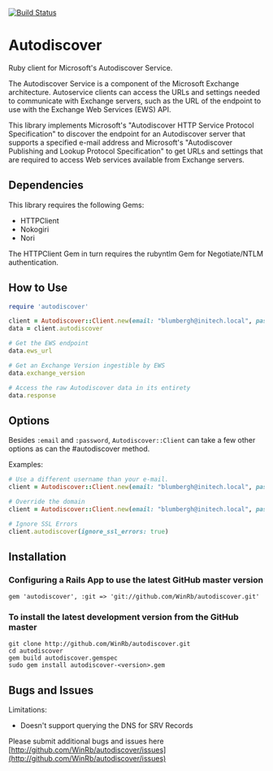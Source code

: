 [![Build Status](https://travis-ci.org/WinRb/autodiscover.svg?branch=master)](https://travis-ci.org/WinRb/autodiscover)

Autodiscover
============

Ruby client for Microsoft's Autodiscover Service.

The Autodiscover Service is a component of the Microsoft Exchange architecture. Autoservice clients can access the URLs and settings needed to communicate with Exchange servers, such as the URL of the endpoint to use with the Exchange Web Services (EWS) API.

This library implements Microsoft's "Autodiscover HTTP Service Protocol Specification" to discover the endpoint for an Autodiscover server that supports a specified e-mail address and Microsoft's "Autodiscover Publishing and Lookup Protocol Specification" to get URLs and settings that are required to access Web services available from Exchange servers.

Dependencies
------------

This library requires the following Gems:

* HTTPClient
* Nokogiri
* Nori

The HTTPClient Gem in turn requires the rubyntlm Gem for Negotiate/NTLM authentication.

How to Use
----------

```ruby
require 'autodiscover'

client = Autodiscover::Client.new(email: "blumbergh@initech.local", password: "tps_eq_awesome")
data = client.autodiscover

# Get the EWS endpoint
data.ews_url

# Get an Exchange Version ingestible by EWS
data.exchange_version

# Access the raw Autodiscover data in its entirety
data.response
```

Options
-------

Besides `:email` and `:password`, `Autodiscover::Client` can take a few other options as can the #autodiscover method.

Examples:

```ruby
# Use a different username than your e-mail.
client = Autodiscover::Client.new(email: "blumbergh@initech.local", password: "tps_eq_awesome", username: 'INITECH\blumbergh')

# Override the domain
client = Autodiscover::Client.new(email: "blumbergh@initech.local", password: "tps_eq_awesome", domain: "tpsreports.local")

# Ignore SSL Errors
client.autodiscover(ignore_ssl_errors: true)
```


Installation
------------

### Configuring a Rails App to use the latest GitHub master version

    gem 'autodiscover', :git => 'git://github.com/WinRb/autodiscover.git'

### To install the latest development version from the GitHub master

    git clone http://github.com/WinRb/autodiscover.git
    cd autodiscover
    gem build autodiscover.gemspec
    sudo gem install autodiscover-<version>.gem

Bugs and Issues
---------------

Limitations:

* Doesn't support querying the DNS for SRV Records

Please submit additional bugs and issues here [http://github.com/WinRb/autodiscover/issues](http://github.com/WinRb/autodiscover/issues)
